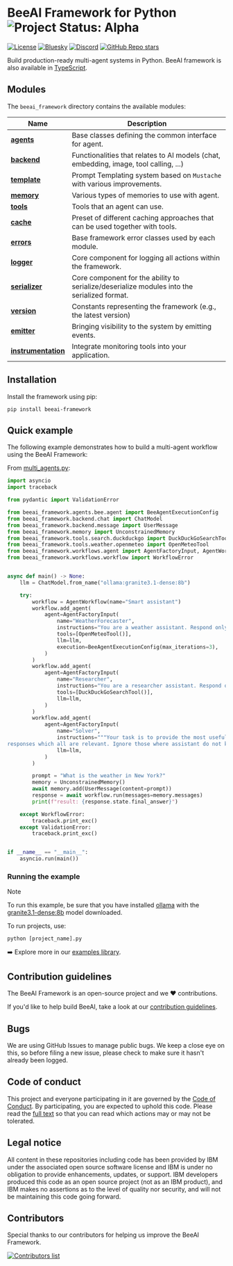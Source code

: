 
# BeeAI Framework for Python <img align="cener" alt="Project Status: Alpha" src="https://img.shields.io/badge/Status-Alpha-red">

[![License](https://img.shields.io/badge/License-Apache%202.0-EA7826?style=flat)](https://github.com/i-am-bee/beeai-framework?tab=Apache-2.0-1-ov-file#readme)
[![Bluesky](https://img.shields.io/badge/Bluesky-0285FF?style=flat&logo=bluesky&logoColor=white)](https://bsky.app/profile/beeaiagents.bsky.social)
[![Discord](https://img.shields.io/discord/1309202615556378705?style=social&logo=discord&logoColor=black&label=Discord&labelColor=7289da&color=black)](https://discord.com/invite/NradeA6ZNF)
[![GitHub Repo stars](https://img.shields.io/github/stars/I-am-bee/beeai-framework)](https://github.com/i-am-bee/beeai-framework)


Build production-ready multi-agent systems in Python. BeeAI framework is also available in [TypeScript](https://github.com/i-am-bee/beeai-framework/tree/main/typescript).

## Modules

The `beeai_framework` directory contains the available modules:

| Name                                        | Description                                                                                 |
| ------------------------------------------- | ------------------------------------------------------------------------------------------- |
| [**agents**](/python/docs/agents.md)                   | Base classes defining the common interface for agent.                                       |
| [**backend**](/python/docs/backend.md)             | Functionalities that relates to AI models (chat, embedding, image, tool calling, ...)       |
| [**template**](/python/docs/templates.md)              | Prompt Templating system based on `Mustache` with various improvements.                     |
| [**memory**](/python/docs/memory.md)                   | Various types of memories to use with agent.                                                |
| [**tools**](/python/docs/tools.md)                     | Tools that an agent can use.                                                                |
| [**cache**](/python/docs/cache.md)                     | Preset of different caching approaches that can be used together with tools.                |
| [**errors**](/python/docs/errors.md)                   | Base framework error classes used by each module.                                           |
| [**logger**](/python/docs/logger.md)                   | Core component for logging all actions within the framework.                                |
| [**serializer**](/python/docs/serialization.md)        | Core component for the ability to serialize/deserialize modules into the serialized format. |
| [**version**](/python/docs/version.md)                 | Constants representing the framework (e.g., the latest version)                             |
| [**emitter**](/python/docs/emitter.md)                 | Bringing visibility to the system by emitting events.                                       |
| [**instrumentation**](/python/docs/instrumentation.md) | Integrate monitoring tools into your application.                                           |

## Installation

Install the framework using pip:

```shell
pip install beeai-framework
```

## Quick example

The following example demonstrates how to build a multi-agent workflow using the BeeAI Framework:

From [multi_agents.py](/python/examples/workflows/multi_agents.py):
```py
import asyncio
import traceback

from pydantic import ValidationError

from beeai_framework.agents.bee.agent import BeeAgentExecutionConfig
from beeai_framework.backend.chat import ChatModel
from beeai_framework.backend.message import UserMessage
from beeai_framework.memory import UnconstrainedMemory
from beeai_framework.tools.search.duckduckgo import DuckDuckGoSearchTool
from beeai_framework.tools.weather.openmeteo import OpenMeteoTool
from beeai_framework.workflows.agent import AgentFactoryInput, AgentWorkflow
from beeai_framework.workflows.workflow import WorkflowError


async def main() -> None:
    llm = ChatModel.from_name("ollama:granite3.1-dense:8b")

    try:
        workflow = AgentWorkflow(name="Smart assistant")
        workflow.add_agent(
            agent=AgentFactoryInput(
                name="WeatherForecaster",
                instructions="You are a weather assistant. Respond only if you can provide a useful answer.",
                tools=[OpenMeteoTool()],
                llm=llm,
                execution=BeeAgentExecutionConfig(max_iterations=3),
            )
        )
        workflow.add_agent(
            agent=AgentFactoryInput(
                name="Researcher",
                instructions="You are a researcher assistant. Respond only if you can provide a useful answer.",
                tools=[DuckDuckGoSearchTool()],
                llm=llm,
            )
        )
        workflow.add_agent(
            agent=AgentFactoryInput(
                name="Solver",
                instructions="""Your task is to provide the most useful final answer based on the assistants'
responses which all are relevant. Ignore those where assistant do not know.""",
                llm=llm,
            )
        )

        prompt = "What is the weather in New York?"
        memory = UnconstrainedMemory()
        await memory.add(UserMessage(content=prompt))
        response = await workflow.run(messages=memory.messages)
        print(f"result: {response.state.final_answer}")

    except WorkflowError:
        traceback.print_exc()
    except ValidationError:
        traceback.print_exc()


if __name__ == "__main__":
    asyncio.run(main())
```

### Running the example

> [!Note]
>
> To run this example, be sure that you have installed [ollama](https://ollama.com) with the [granite3.1-dense:8b](https://ollama.com/library/granite3.1-dense) model downloaded.

To run projects, use:

```shell
python [project_name].py
```

➡️ Explore more in our [examples library](/python/examples).

## Contribution guidelines

The BeeAI Framework is an open-source project and we ❤️ contributions.<br>

If you'd like to help build BeeAI, take a look at our [contribution guidelines](/python/docs/CONTRIBUTING.md).

## Bugs

We are using GitHub Issues to manage public bugs. We keep a close eye on this, so before filing a new issue, please check to make sure it hasn't already been logged.

## Code of conduct

This project and everyone participating in it are governed by the [Code of Conduct](/python/docs/CODE_OF_CONDUCT.md). By participating, you are expected to uphold this code. Please read the [full text](./CODE_OF_CONDUCT.md) so that you can read which actions may or may not be tolerated.

## Legal notice

All content in these repositories including code has been provided by IBM under the associated open source software license and IBM is under no obligation to provide enhancements, updates, or support. IBM developers produced this code as an open source project (not as an IBM product), and IBM makes no assertions as to the level of quality nor security, and will not be maintaining this code going forward.

## Contributors

Special thanks to our contributors for helping us improve the BeeAI Framework.

<a href="https://github.com/i-am-bee/beeai-framework/graphs/contributors">
  <img alt="Contributors list" src="https://contrib.rocks/image?repo=i-am-bee/beeai-framework" />
</a>
